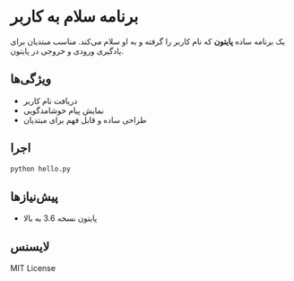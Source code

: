 # برنامه سلام به کاربر

یک برنامه ساده **پایتون** که نام کاربر را گرفته و به او سلام می‌کند. مناسب مبتدیان برای یادگیری ورودی و خروجی در پایتون.

## ویژگی‌ها
- دریافت نام کاربر
- نمایش پیام خوشامدگویی
- طراحی ساده و قابل فهم برای مبتدیان

## اجرا
```bash
python hello.py
```

## پیش‌نیازها
- پایتون نسخه 3.6 به بالا

## لایسنس
MIT License
